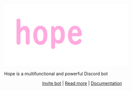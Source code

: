 ![hope logo](images/logo/hope_logo.png)

Hope is a multifunctional and powerful Discord bot

<p style="text-align: center;">
    <a href="https://discord.com/oauth2/authorize?client_id=1146558164536414400&permissions=8&scope=bot">Invite bot</a>
    |
    <a href="https://github.com/sech1p/hope/tree/master/hope">Read more</a>
    |
    <a href="https://github.com/sech1p/hope/tree/master/docs">Documentation</a>
</p>